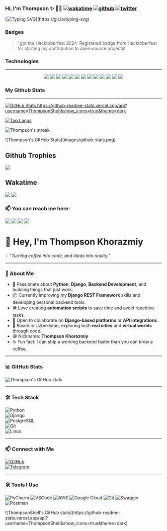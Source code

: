 <body id="top">  
  
### Hi, I'm Thompson ✨ :technologist: [![wakatime](https://wakatime.com/badge/user/3282f19a-b95b-4671-b31b-2561e0dd578b.svg)](https://wakatime.com/@60731bfe-5801-4003-b6ab-b7db12ed73d0) [![github](https://img.shields.io/github/followers/ThompsonShell?logo=github&style=plastic)](https://github.com/ThompsonShell?tab=followers) [![twitter](https://img.shields.io/twitter/follow/@Backspa56553138?style=plastic&logo=twitter&labelColor=595959&color=595959)](https://x.com/Backspa56553138)

[![Typing SVG](https://readme-typing-svg.demolab.com?font=Fira+Code&pause=1000&width=300&lines=A+Python+enthusiast;Aspiring+Backend+software+developer;Based+in+Uzbekistan+🇺🇿;Interested+in+Python%2C+ML%2C+NLP%2C+Web;Always+eager+to+learn+and+grow!)](https://git.io/typing-svg)

### Badges
> I got the Hacktoberfest 2024: Registered badge from Hacktoberfest for starting my contribution to open-source projects!
<a href="https://www.holopin.io/hacktoberfest2024/userbadge/cm1iy5wfd95850cl2xxm0wib6" target="_blank">
</a>

### Technologies
- - - -
<p align="center">
  <img src="https://img.shields.io/badge/Python-3776AB?style=for-the-badge&logo=python&logoColor=white" />
  <img src="https://img.shields.io/badge/Django-092E20?style=for-the-badge&logo=django&logoColor=white" />
  <img src="https://img.shields.io/badge/Django_REST_Framework-092E20?style=for-the-badge&logo=django&logoColor=white" />
  <img src="https://img.shields.io/badge/MongoDB-47A248?style=for-the-badge&logo=mongodb&logoColor=white" />
  <img src="https://img.shields.io/badge/PostgreSQL-336791?style=for-the-badge&logo=postgresql&logoColor=white" />
  <img src="https://img.shields.io/badge/Celery-37814A?style=for-the-badge&logo=celery&logoColor=white" />
  <img src="https://img.shields.io/badge/Docker-2496ED?style=for-the-badge&logo=docker&logoColor=white" />
  <img src="https://img.shields.io/badge/Redis-DC382D?style=for-the-badge&logo=redis&logoColor=white" />
  <img src="https://img.shields.io/badge/HTML5-E34F26?style=for-the-badge&logo=html5&logoColor=white" />
  <img src="https://img.shields.io/badge/Git-F05032?style=for-the-badge&logo=git&logoColor=white" />
  <img src="https://img.shields.io/badge/AWS_EC2-232F3E?style=for-the-badge&logo=amazon-aws&logoColor=white" />
  <img src="https://img.shields.io/badge/Swagger-85EA2D?style=for-the-badge&logo=swagger&logoColor=black" />
  <img src="https://img.shields.io/badge/Postman-FF6C37?style=for-the-badge&logo=postman&logoColor=white" />
</p>

### My Github Stats 
- - - -

<p align="left">
  <a href="https://github.com/ThompsonShell">
    <img alt="GitHub Stats" src="https://github-readme-stats.vercel.app/api?username=ThompsonShell&show_icons=true&theme=radical" />
    https://github-readme-stats.vercel.app/api?username=ThompsonShell&show_icons=true&theme=dark
  </a>
</p>

[![Top Langs](https://github-readme-stats.vercel.app/api/top-langs/?username=ThompsonShell&langs_count=8&layout=compact&theme=vue-dark)](https://github.com/ThompsonShell)

<p><img align="center" src="https://github-readme-streak-stats.herokuapp.com?user=ThompsonShell&theme=vue-dark&hide_border=true&date_format=j%20M%5B%20Y%5D" alt="Thompson's streak" /></p>
![Thompson's GitHub Stats](images/github-stats.png)



## Github Trophies

<img src="https://github-profile-trophy.vercel.app/?username=ThompsonShell&theme=algolia&column=5">


## Wakatime 
<p>
  <img src="https://wakatime.com/share/@60731bfe-5801-4003-b6ab-b7db12ed73d0/5e63070d-9aae-48e1-bff7-7f8cc4f78dd4.svg">
  <img src="https://wakatime.com/badge/user/3282f19a-b95b-4671-b31b-2561e0dd578b.svg">
</p>

### 📫 You can reach me here:  
<a href="https://www.linkedin.com/in/backspace-thompsonshell-0a5b8733a/" target="_blank">
  <img src="https://img.shields.io/badge/linkedin-%230077B5.svg?&style=for-the-badge&logo=linkedin&logoColor=white" />
</a>

<a href="mailto:asilbek.rajabov.official@gmail.com" target="_blank">
  <img src="https://img.shields.io/badge/mail-%230077B5.svg?&style=for-the-badge&logo=gmail&logoColor=white" />
</a>
<a href="https://leetcode.com/u/ThompsonShelll/" target="_blank">
  <img src="https://img.shields.io/badge/LeetCode-FFA116?style=for-the-badge&logo=LeetCode&logoColor=black">
</a>
<a href="https://x.com/Backspa56553138" target="_blank">
  <img src="https://img.shields.io/badge/Twitter-1DA1F2?style=for-the-badge&logo=twitter&logoColor=white">
</a>


# 👋 Hey, I'm Thompson Khorazmiy  

💡 _"Turning coffee into code, and ideas into reality."_  

---

### 🚀 About Me
- 🐍 Passionate about **Python**, **Django**, **Backend Development**, and building things that just work.
- 📦 Currently improving my **Django REST Framework** skills and developing personal backend tools.
- 🛠 Love creating **automation scripts** to save time and avoid repetitive tasks.
- 🤝 Open to collaborate on **Django-based platforms** or **API integrations**.
- 📍 Based in Uzbekistan, exploring both **real cities** and **virtual worlds** through code.
- 😄 Nickname: **Thompson Khorazmiy**
- ☕ Fun fact: I can ship a working backend faster than you can brew a coffee.

---

### 📊 GitHub Stats
![Thompson's GitHub stats](https://github-readme-stats.vercel.app/api?username=ThompsonShell&show_icons=true&theme=tokyonight)  

---

### 🛠 Tech Stack  
![Python](https://img.shields.io/badge/Python-3776AB?style=for-the-badge&logo=python&logoColor=white)  
![Django](https://img.shields.io/badge/Django-092E20?style=for-the-badge&logo=django&logoColor=white)  
![PostgreSQL](https://img.shields.io/badge/PostgreSQL-316192?style=for-the-badge&logo=postgresql&logoColor=white)  
![Git](https://img.shields.io/badge/Git-F05032?style=for-the-badge&logo=git&logoColor=white)  
![Linux](https://img.shields.io/badge/Linux-FCC624?style=for-the-badge&logo=linux&logoColor=black)  

---

### 📫 Connect with Me
[![GitHub](https://img.shields.io/badge/GitHub-181717?style=for-the-badge&logo=github&logoColor=white)](https://github.com/ThompsonShell)  
[![Telegram](https://img.shields.io/badge/Telegram-26A5E4?style=for-the-badge&logo=telegram&logoColor=white)](https://t.me/YOUR_TELEGRAM)  

---

### 🛠 Tools I Use

![PyCharm](https://img.shields.io/badge/PyCharm-000000.svg?&style=for-the-badge&logo=PyCharm&logoColor=white)
![VSCode](https://img.shields.io/badge/VSCode-0078D4?style=for-the-badge&logo=visual%20studio%20code&logoColor=white)
![AWS](https://img.shields.io/badge/AWS-232F3E?style=for-the-badge&logo=amazon-aws&logoColor=white)
![Google Cloud](https://img.shields.io/badge/Google_Cloud-4285F4?style=for-the-badge&logo=google-cloud&logoColor=white)
![Git](https://img.shields.io/badge/Git-F05032?style=for-the-badge&logo=git&logoColor=white)
![Swagger](https://img.shields.io/badge/Swagger-85EA2D?style=for-the-badge&logo=Swagger&logoColor=white)
![Postman](https://img.shields.io/badge/Postman-FF6C37?style=for-the-badge&logo=Postman&logoColor=white)

</body>  
![ThompsonShell's GitHub stats](https://github-readme-stats.vercel.app/api?username=ThompsonShell&show_icons=true&theme=dark)

